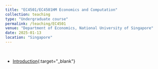 ```yaml
---
title: "EC4501/EC4501HM Economics and Computation"
collection: teaching
type: "Undergraduate course"
permalink: /teaching/EC4501
venue: "Department of Economics, National University of Singapore"
date: 2025-01-13
location: "Singapore"
---
```



<br />

* [Introduction](/files/EC4501/intro.pdf){:target="_blank"} 
